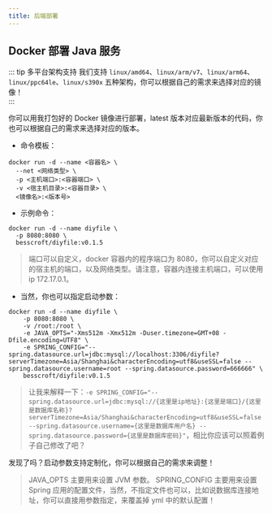 ```yaml
---
title: 后端部署
---
```

## Docker 部署 Java 服务

::: tip 多平台架构支持
我们支持 `linux/amd64`、`linux/arm/v7`、`linux/arm64`、`linux/ppc64le`、`linux/s390x` 五种架构，你可以根据自己的需求来选择对应的镜像！  
:::

你可以用我打包好的 Docker 镜像进行部署，latest 版本对应最新版本的代码，你也可以根据自己的需求来选择对应的版本。

* 命令模板：

```shell
docker run -d --name <容器名> \
  --net <网络类型> \
  -p <主机端口>:<容器端口> \
  -v <宿主机目录>:<容器目录> \
  <镜像名>:<版本号>
```

* 示例命令：

```shell
docker run -d --name diyfile \
  -p 8080:8080 \
  besscroft/diyfile:v0.1.5
```

> 端口可以自定义，docker 容器内的程序端口为 8080，你可以自定义对应的宿主机的端口，以及网络类型。请注意，容器内连接主机端口，可以使用 ip 172.17.0.1。

* 当然，你也可以指定启动参数：

```shell
docker run -d --name diyfile \
	-p 8080:8080 \
	-v /root:/root \
	-e JAVA_OPTS="-Xms512m -Xmx512m -Duser.timezone=GMT+08 -Dfile.encoding=UTF8" \
	-e SPRING_CONFIG="--spring.datasource.url=jdbc:mysql://localhost:3306/diyfile?serverTimezone=Asia/Shanghai&characterEncoding=utf8&useSSL=false --spring.datasource.username=root --spring.datasource.password=666666" \
	besscroft/diyfile:v0.1.5
```

> 让我来解释一下：`-e SPRING_CONFIG="--spring.datasource.url=jdbc:mysql://{这里是ip地址}:{这里是端口}/{这里是数据库名称}?serverTimezone=Asia/Shanghai&characterEncoding=utf8&useSSL=false --spring.datasource.username={这里是数据库用户名} --spring.datasource.password={这里是数据库密码}"`，相比你应该可以照着例子自己修改了吧？

发现了吗？启动参数支持定制化，你可以根据自己的需求来调整！

> JAVA_OPTS 主要用来设置 JVM 参数。 SPRING_CONFIG 主要用来设置 Spring 应用的配置文件，当然，不指定文件也可以，比如说数据库连接地址，你可以直接用参数指定，来覆盖掉 yml 中的默认配置！
